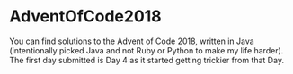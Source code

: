 # AdventOfCode2018

You can find solutions to the Advent of Code 2018, written in Java (intentionally picked Java and not Ruby or Python to make my life harder). The first day submitted is Day 4 as it started getting trickier from that Day.
